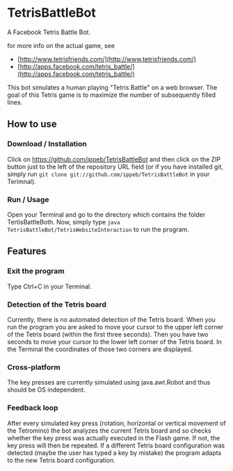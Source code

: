 TetrisBattleBot
===============

A Facebook Tetris Battle Bot.

for more info on the actual game, see
* [http://www.tetrisfriends.com/](http://www.tetrisfriends.com/)
* [http://apps.facebook.com/tetris_battle/](http://apps.facebook.com/tetris_battle/)


This bot simulates a human playing "Tetris Battle" on a web browser. 
The goal of this Tetris game is to maximize the number of subsequently filled
lines.


How to use
----------

### Download / Installation

Click on https://github.com/ippeb/TetrisBattleBot and then click on the ZIP button 
just to the left of the repository URL field (or if you have installed git, simply 
run `git clone git://github.com/ippeb/TetrisBattleBot` in your Terimnal).

### Run / Usage

Open your Terminal and go to the directory which contains the folder 
TertisBattleBoth. Now, simply type `java TetrisBattleBot/TetrisWebsiteInteraction`
to run the program.

Features
--------

### Exit the program

Type Ctrl+C in your Terminal.

### Detection of the Tetris board

Currently, there is no automated detection of the Tetris board. 
When you run the program you are asked to move your cursor to 
the upper left corner of the Tetris board (within the first three 
seconds). Then you have two seconds to move your cursor to the 
lower left corner of the Tetris board. In the Terminal the 
coordinates of those two corners are displayed. 

### Cross-platform

The key presses are currently simulated using java.awt.Robot and thus 
should be OS independent.

### Feedback loop

After every simulated key press (rotation, horizontal or vertical 
movement of the Tetromino) the bot analyzes the current Tetris board 
and so checks whether the key press was actually executed in the
Flash game. If not, the key press will then be repeated. If a 
different Tetris board configuration was detected (maybe the user has typed 
a key by mistake) the program adapts to the new Tetris board 
configuration.
